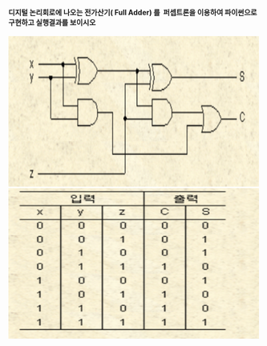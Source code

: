 #### **디지털 논리회로에 나오는 전가산기( Full Adder) 를  퍼셉트론을 이용하여 파이썬으로 구현하고 실행결과를 보이시오**

<img src="./전가산기.png"  width="500" height="300">
<img src="./진리표.png"  width="500" height="300">

</p>
